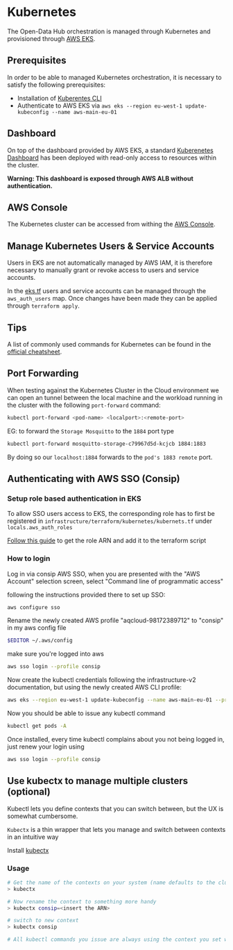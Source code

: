 <!--
SPDX-FileCopyrightText: NOI Techpark <digital@noi.bz.it>

SPDX-License-Identifier: CC0-1.0
-->

# Kubernetes

The Open-Data Hub orchestration is managed through Kubernetes and provisioned through [AWS EKS](https://eu-west-1.console.aws.amazon.com/eks/home?region=eu-west-1#/clusters/aws-main-eu-01).

## Prerequisites

In order to be able to managed Kubernetes orchestration, it is necessary to satisfy the following prerequisites:

- Installation of [Kuberentes CLI](https://kubernetes.io/docs/tasks/tools/)
- Authenticate to AWS EKS via `aws eks --region eu-west-1 update-kubeconfig --name aws-main-eu-01`


## Dashboard

On top of the dashboard provided by AWS EKS, a standard [Kuberenetes Dashboard](http://k8s-default-kubernet-62841e8dd0-731115856.eu-west-1.elb.amazonaws.com/) has been deployed with read-only access to resources within the cluster.

**Warning: This dashboard is exposed through AWS ALB without authentication.**

## AWS Console

The Kubernetes cluster can be accessed from withing the [AWS Console](https://eu-west-1.console.aws.amazon.com/eks/home?region=eu-west-1#/clusters/aws-main-eu-01).

## Manage Kubernetes Users & Service Accounts

Users in EKS are not automatically managed by AWS IAM, it is therefore necessary to manually grant or revoke access to users and service accounts.

In the [eks.tf](../infrastructure/terraform/compute/eks.tf) users and service accounts can be managed through the `aws_auth_users` map. Once changes have been made they can be applied through `terraform apply`.

## Tips

A list of commonly used commands for Kubernetes can be found in the [official cheatsheet](https://kubernetes.io/docs/reference/kubectl/cheatsheet/).

## Port Forwarding 

When testing against the Kubernetes Cluster in the Cloud environment we can open an tunnel between the local machine and the workload running in the cluster with the following `port-forward` command:

```sh
kubectl port-forward <pod-name> <localport>:<remote-port>
```

EG: to forward the `Storage Mosquitto` to the `1884` port type
```sh
kubectl port-forward mosquitto-storage-c79967d5d-kcjcb 1884:1883
```

By doing so our `localhost:1884` forwards to the `pod's 1883 remote` port. 

## Authenticating with AWS SSO (Consip)
### Setup role based authentication in EKS
To allow SSO users access to EKS, the corresponding role has to first be registered in `infrastructure/terraform/kubernetes/kubernets.tf`  under `locals.aws_auth_roles`

[Follow this guide](https://repost.aws/knowledge-center/eks-configure-sso-user)
to get the role ARN and add it to the terraform script

### How to login

Log in via consip AWS SSO, when you are presented with the "AWS Account" selection screen, select "Command line of programmatic access"

following the instructions provided there to set up SSO:
```sh
aws configure sso
```
Rename the newly created AWS profile "aqcloud-98172389712" to "consip" in my aws config file
```sh
$EDITOR ~/.aws/config
```

make sure you're logged into aws
```sh
aws sso login --profile consip
```

Now create the kubectl credentials following the infrastructure-v2 documentation, but using the newly created AWS CLI profile:
```sh
aws eks --region eu-west-1 update-kubeconfig --name aws-main-eu-01 --profile consip
```

Now you should be able to issue any kubectl command
```sh
kubectl get pods -A
```


Once installed, every time kubectl complains about you not being logged in, just renew your login using
```sh
aws sso login --profile consip
```

## Use kubectx to manage multiple clusters (optional)
Kubectl lets you define contexts that you can switch between, but the UX is somewhat cumbersome.

`Kubectx` is a thin wrapper that lets you manage and switch between contexts in an intuitive way

Install [kubectx](https://github.com/ahmetb/kubectx)

### Usage
```sh
# Get the name of the contexts on your system (name defaults to the cluster ARN):
> kubectx

# Now rename the context to something more handy
> kubectx consip=<insert the ARN>

# switch to new context
> kubectx consip

# All kubectl commands you issue are always using the context you set with kubectx
```
